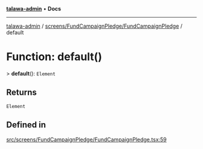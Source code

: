 [**talawa-admin**](../../../../README.md) • **Docs**

***

[talawa-admin](../../../../modules.md) / [screens/FundCampaignPledge/FundCampaignPledge](../README.md) / default

# Function: default()

\> **default**(): `Element`

## Returns

`Element`

## Defined in

[src/screens/FundCampaignPledge/FundCampaignPledge.tsx:59](https://github.com/PalisadoesFoundation/talawa-admin/blob/b465221425f3dcc638f77fbf5f1ccedb8e0dd082/src/screens/FundCampaignPledge/FundCampaignPledge.tsx#L59)
